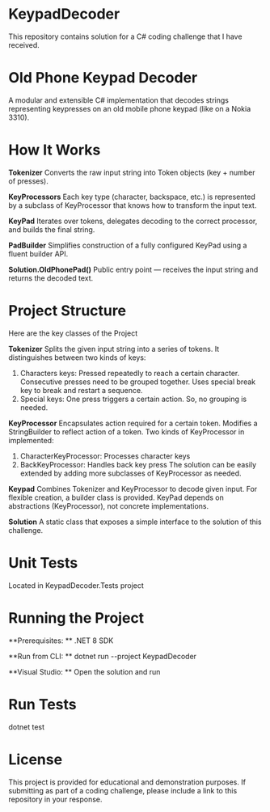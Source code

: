 # KeypadDecoder
This repository contains solution for a C# coding challenge that I have received.


# Old Phone Keypad Decoder
A modular and extensible C# implementation that decodes strings representing keypresses on an old mobile phone keypad (like on a Nokia 3310).


# How It Works
**Tokenizer**
Converts the raw input string into Token objects (key + number of presses).
 
**KeyProcessors**
Each key type (character, backspace, etc.) is represented by a subclass of KeyProcessor that knows how to transform the input text. 

**KeyPad**
Iterates over tokens, delegates decoding to the correct processor, and builds the final string.

**PadBuilder**
Simplifies construction of a fully configured KeyPad using a fluent builder API.

**Solution.OldPhonePad()**
Public entry point — receives the input string and returns the decoded text.
 

# Project Structure
Here are the key classes of the Project

**Tokenizer**
Splits the given input string into a series of tokens. It distinguishes between two kinds of keys:
1. Characters keys: Pressed repeatedly to reach a certain character. Consecutive presses need to be grouped together. Uses special break key to break and restart a sequence.
2. Special keys: One press triggers a certain action. So, no grouping is needed.

**KeyProcessor**
Encapsulates action required for a certain token. Modifies a StringBuilder to reflect action of a token. Two kinds of KeyProcessor in implemented:
1. CharacterKeyProcessor: Processes character keys
2. BackKeyProcessor: Handles back key press
The solution can be easily extended by adding more subclasses of KeyProcessor as needed. 

**Keypad**
Combines Tokenizer and KeyProcessor to decode given input. For flexible creation, a builder class is provided.
KeyPad depends on abstractions (KeyProcessor), not concrete implementations.

**Solution**
A static class that exposes a simple interface to the solution of this challenge.
  

# Unit Tests
Located in KeypadDecoder.Tests project

  
# Running the Project
**Prerequisites: **
.NET 8 SDK

**Run from CLI: **
dotnet run --project KeypadDecoder

**Visual Studio: **
Open the solution and run


# Run Tests
dotnet test


# License
This project is provided for educational and demonstration purposes.
If submitting as part of a coding challenge, please include a link to this repository in your response.